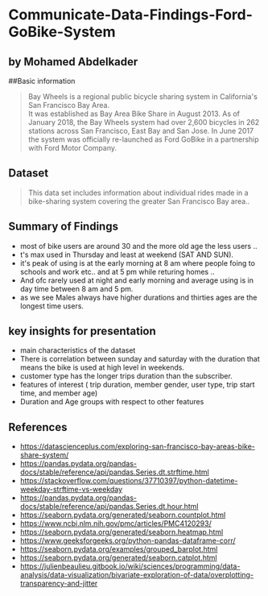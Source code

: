 # Communicate-Data-Findings-Ford-GoBike-System
## by Mohamed Abdelkader

##Basic information 
> Bay Wheels is a regional public bicycle sharing system in California's San Francisco Bay Area. <br>
> It was established as Bay Area Bike Share in August 2013. As of January 2018, the Bay Wheels system had over 2,600 bicycles in 262 stations across San Francisco, East Bay and San Jose. In June 2017 the system was officially re-launched as Ford GoBike in a partnership with Ford Motor Company. <br>

## Dataset

> This data set includes information about individual rides made in a bike-sharing system covering the greater San Francisco Bay area..


## Summary of Findings

- most of bike users are around 30 and the more old age the less users ..
- t's max used in Thursday and least at weekend (SAT AND SUN).
- it's peak of using is at the early morning at 8 am where people foing to schools and work etc.. and at 5 pm while returing homes .. 
- And ofc rarely used at night and early morning and average using is in day time between 8 am and 5 pm.
- as we see Males always have higher durations and thirties ages are the longest time users.

## key insights for presentation

- main characteristics of the dataset 
- There is correlation between sunday and saturday with the duration that means the bike is used at high level in weekends.
- customer type has the longer trips duration than the subscriber.
- features of interest ( trip duration, member gender, user type, trip start time, and member age)
- Duration and Age groups with respect to other features

## References

- https://datascienceplus.com/exploring-san-francisco-bay-areas-bike-share-system/
- https://pandas.pydata.org/pandas-docs/stable/reference/api/pandas.Series.dt.strftime.html
- https://stackoverflow.com/questions/37710397/python-datetime-weekday-strftime-vs-weekday
- https://pandas.pydata.org/pandas-docs/stable/reference/api/pandas.Series.dt.hour.html
- https://seaborn.pydata.org/generated/seaborn.countplot.html
- https://www.ncbi.nlm.nih.gov/pmc/articles/PMC4120293/
- https://seaborn.pydata.org/generated/seaborn.heatmap.html
- https://www.geeksforgeeks.org/python-pandas-dataframe-corr/
- https://seaborn.pydata.org/examples/grouped_barplot.html
- https://seaborn.pydata.org/generated/seaborn.catplot.html
- https://julienbeaulieu.gitbook.io/wiki/sciences/programming/data-analysis/data-visualization/bivariate-exploration-of-data/overplotting-transparency-and-jitter
